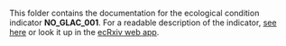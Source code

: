 This folder contains the documentation for the ecological condition indicator **NO_GLAC_001**. For a readable description of the indicator, [see here](https://raw.githack.com/NINAnor/ecRxiv/main/indicators/NO_GLAC_001/R/NO_GLAC_001.html) or look it up in the [ecRxiv web app](https://view.nina.no/ecRxiv/).
